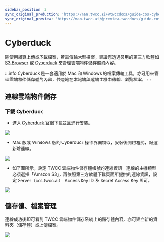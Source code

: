 ```yaml
---
sidebar_position: 3
sync_original_production: 'https://man.twcc.ai/@twccdocs/guide-cos-cyberduck-zh' 
sync_original_preview: 'https://man.twcc.ai/@preview-twccdocs/guide-cos-cyberduck-zh'
---
```


# Cyberduck

除使用網頁上傳或下載檔案，若需傳輸大型檔案，建議您透過常用的第三方軟體如 [S3 Browser](http://s3browser.com/) 或 [Cyberduck](https://cyberduck.io/) 來管理雲端物件儲存體的內容。

:::info
Cyberduck 是一套適用於 Mac 和 Windows 的檔案傳輸工具，亦可用來管理雲端物件儲存體的內容，快速地在本地端與遠端主機中傳輸、瀏覽檔案。
:::


## 連線雲端物件儲存

### 下載 Cyberduck

* 進入 [Cyberduck 官網](https://cyberduck.io/)下載並且進行安裝。

![](https://cos.twcc.ai/SYS-MANUAL/uploads/upload_6b387f8c18eb6b8e6476431bec8f4229.png)


* Mac 版或 Windows 版的 Cyberduck 操作界面類似，安裝後開啟程式，點選 新增連線。

![](https://cos.twcc.ai/SYS-MANUAL/uploads/upload_a702a3adb1506c8b131106d8019edaf0.png)


* 如下圖所示，設定 TWCC 雲端物件儲存體帳號的連線資訊，連線的主機類型必須選擇「Amazon S3」，再依照第三方軟體下載頁面所提供的連線資訊，設定 Server（cos.twcc.ai）、Access Key ID 及 Secret Access Key 即可。

![](https://cos.twcc.ai/SYS-MANUAL/uploads/upload_f54666b246d863435793eaa10ee3f1d9.png)

## 儲存體、檔案管理


連線成功後即可看到 TWCC 雲端物件儲存系統上的儲存體內容，亦可建立新的資料夾（儲存體）或上傳檔案。

![](https://cos.twcc.ai/SYS-MANUAL/uploads/upload_b201777be759b9954c08efdea8fd6e00.png)

